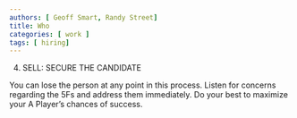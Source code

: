 ```yaml
---
authors: [ Geoff Smart, Randy Street]
title: Who
categories: [ work ]
tags: [ hiring]
---
```

4. SELL: SECURE THE CANDIDATE

You can lose the person at any point in this process. 
Listen for concerns regarding the 5Fs and address them immediately. Do your best to maximize your A Player’s chances of success.